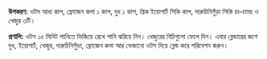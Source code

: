 **উপকরণ:** ওটস আধা কাপ, ফ্রোজেন কলা ১ কাপ, দুধ ১ কাপ, গ্রিক ইয়োগার্ট সিকি কাপ, দারুচিনিগুঁড়া সিকি চা–চামচ ও খেজুর ৩টি।

**প্রণালি:** ওটস ১৫ মিনিট পানিতে ভিজিয়ে রেখে পানি ঝরিয়ে নিন। খেজুরের বিচিগুলো ফেলে দিন। এবার ব্লেন্ডারের জগে দুধ, ইয়োগার্ট, খেজুর, দারুচিনিগুঁড়া, ফ্রোজেন কলা আর ভেজানো ওটস দিয়ে ব্লেন্ড করে পরিবেশন করুন।

